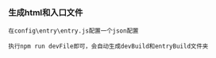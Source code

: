 ### 生成html和入口文件

	在config\entry\entry.js配置一个json配置

	执行npm run devFile即可，会自动生成devBuild和entryBuild文件夹
